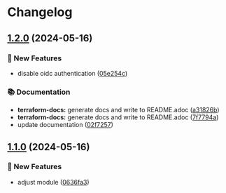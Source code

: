 # Changelog

## [1.2.0](https://github.com/GersonRS/modern-gitops-stack-module-nifi/compare/v1.1.0...v1.2.0) (2024-05-16)


### 🚀 New Features

* disable oidc authentication ([05e254c](https://github.com/GersonRS/modern-gitops-stack-module-nifi/commit/05e254c17c5e627020f2492e246fd0efcc3444d5))


### 📚 Documentation

* **terraform-docs:** generate docs and write to README.adoc ([a31826b](https://github.com/GersonRS/modern-gitops-stack-module-nifi/commit/a31826b467d6f2ee61b86167222b022a90ba74bf))
* **terraform-docs:** generate docs and write to README.adoc ([7f7794a](https://github.com/GersonRS/modern-gitops-stack-module-nifi/commit/7f7794a448abf74e28abe1ced86f6137da1ad2c4))
* update documentation ([02f7257](https://github.com/GersonRS/modern-gitops-stack-module-nifi/commit/02f7257ece2afa117e9701fa89f215e1aded4a38))

## [1.1.0](https://github.com/GersonRS/modern-gitops-stack-module-nifi/compare/v1.0.0...v1.1.0) (2024-05-16)


### 🚀 New Features

* adjust module ([0636fa3](https://github.com/GersonRS/modern-gitops-stack-module-nifi/commit/0636fa37d25cd51c7b623c19a676b0bc6ac5a969))
